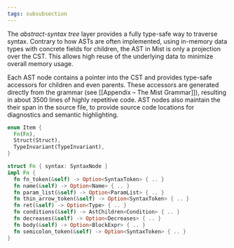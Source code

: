 ```yaml
---
tags: subsubsection
---
```


The _abstract-syntax tree_ layer provides a fully type-safe way to traverse syntax. Contrary to how ASTs are often implemented, using in-memory data types with concrete fields for children, the AST in Mist is only a projection over the CST. This allows high reuse of the underlying data to minimize overall memory usage.

Each AST node contains a pointer into the CST and provides type-safe accessors for children and even parents. These accessors are generated directly from the grammar (see [[Appendix – The Mist Grammar]]), resulting in about 3500 lines of highly repetitive code. AST nodes also maintain the their span in the source file, to provide source code locations for diagnostics and semantic highlighting.

```rust
enum Item {
  Fn(Fn),
  Struct(Struct),
  TypeInvariant(TypeInvariant),
}
```

```rust
struct Fn { syntax: SyntaxNode }
impl Fn {
  fn fn_token(&self) -> Option<SyntaxToken> { .. }
  fn name(&self) -> Option<Name> { .. }
  fn param_list(&self) -> Option<ParamList> { .. }
  fn thin_arrow_token(&self) -> Option<SyntaxToken> { .. }
  fn ret(&self) -> Option<Type> { .. }
  fn conditions(&self) -> AstChildren<Condition> { .. }
  fn decreases(&self) -> Option<Decreases> { .. }
  fn body(&self) -> Option<BlockExpr> { .. }
  fn semicolon_token(&self) -> Option<SyntaxToken> { .. }
}
```